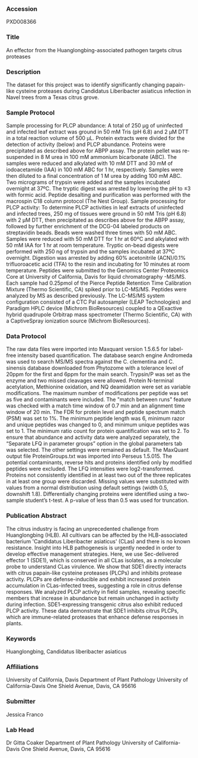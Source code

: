 ### Accession
PXD008366

### Title
An effector from the Huanglongbing-associated pathogen targets citrus proteases

### Description
The dataset for this project was to identify significantly changing papain-like cysteine proteases during Candidatus Liberibacter asiaticus infection in Navel trees from a Texas citrus grove.

### Sample Protocol
Sample processing for PLCP abundance: A total of 250 μg of uninfected and infected leaf extract was ground in 50 mM Tris (pH 6.8) and 2 µM DTT in a total reaction volume of 500 µL. Protein extracts were divided for the detection of activity (below) and PLCP abundance. Proteins were precipitated as described above for ABPP assay. The protein pellet was re-suspended in 8 M urea in 100 mM ammonium bicarbonate (ABC). The samples were reduced and alkylated with 10 mM DTT and 30 mM of iodoacetamide (IAA) in 100 mM ABC for 1 hr, respectively. Samples were then diluted to a final concentration of 1 M urea by adding 100 mM ABC. Two micrograms of trypsin were added and the samples incubated overnight at 37ºC. The tryptic digest was arrested by lowering the pH to ≤3 with formic acid. Peptide desalting and purification was performed with the macrospin C18 column protocol (The Nest Group).  Sample processing for PLCP activity: To determine PLCP activities in leaf extracts of uninfected and infected trees, 250 mg of tissues were ground in 50 mM Tris (pH 6.8) with 2 μM DTT, then precipitated as describes above for the ABPP assay, followed by further enrichment of the DCG-04 labeled products on streptavidin beads. Beads were washed three times with 50 mM ABC.  Samples were reduced with 50 mM DTT for 1 hr at 60ºC and alkylated with 50 mM IAA for 1 hr at room temperature. Tryptic on-bead digests were performed with 250 ng of trypsin and the samples incubated at 37ºC overnight. Digestion was arrested by adding 60% acetonitrile (ACN)/0.1% trifluoroacetic acid (TFA) to the resin and incubating for 10 minutes at room temperature. Peptides were submitted to the Genomics Center Proteomics Core at University of California, Davis for liquid chromatography -MS/MS. Each sample had 0.25pmol of the Pierce Peptide Retention Time Calibration Mixture (Thermo Scientific, CA) spiked prior to LC-MS/MS.  Peptides were analyzed by MS as described previously. The LC-MS/MS system configuration consisted of a CTC Pal autosampler (LEAP Technologies) and Paradigm HPLC device (Michrom BioResources) coupled to a QExactive hybrid quadrupole Orbitrap mass spectrometer (Thermo Scientific, CA) with a CaptiveSpray ionization source (Michrom BioResources).

### Data Protocol
The raw data files were imported into Maxquant version 1.5.6.5 for label-free intensity based quantification. The database search engine Andromeda was used to search MS/MS spectra against the C. clementina and C. sinensis database downloaded from Phytozome with a tolerance level of 20ppm for the first and 6ppm for the main search. Trypsin/P was set as the enzyme and two missed cleavages were allowed. Protein N-terminal acetylation, Methionine oxidation, and NQ deamidation were set as variable modifications.  The maximum number of modifications per peptide was set as five and contaminants were included. The "match between runs" feature was checked with a match time window of 0.7 min and an alignment time window of 20 min. The FDR for protein level and peptide spectrum match (PSM) was set to 1%. The minimum peptide length was 6, minimum razor and unique peptides was changed to 0, and minimum unique peptides was set to 1. The minimum ratio count for protein quantification was set to 2. To ensure that abundance and activity data were analyzed separately, the “Separate LFQ in parameter groups” option in the global parameters tab was selected. The other settings were remained as default. The MaxQuant output file ProteinGroups.txt was imported into Perseus 1.5.015. The potential contaminants, reverse hits and proteins identified only by modified peptides were excluded. The LFQ intensities were log2-transformed. Proteins not consistently identified in at least two out of the three replicates in at least one group were discarded. Missing values were substituted with values from a normal distribution using default settings (width 0.5, downshift 1.8). Differentially changing proteins were identified using a two-sample student’s t-test. A p-value of less than 0.5 was used for truncation.

### Publication Abstract
The citrus industry is facing an unprecedented challenge from Huanglongbing (HLB). All cultivars can be affected by the HLB-associated bacterium 'Candidatus Liberibacter asiaticus' (CLas) and there is no known resistance. Insight into HLB pathogenesis is urgently needed in order to develop effective management strategies. Here, we use Sec-delivered effector 1 (SDE1), which is conserved in all CLas isolates, as a molecular probe to understand CLas virulence. We show that SDE1 directly interacts with citrus papain-like cysteine proteases (PLCPs) and inhibits protease activity. PLCPs are defense-inducible and exhibit increased protein accumulation in CLas-infected trees, suggesting a role in citrus defense responses. We analyzed PLCP activity in field samples, revealing specific members that increase in abundance but remain unchanged in activity during infection. SDE1-expressing transgenic citrus also exhibit reduced PLCP activity. These data demonstrate that SDE1 inhibits citrus PLCPs, which are immune-related proteases that enhance defense responses in plants.

### Keywords
Huanglongbing, Candidatus liberibacter asiaticus

### Affiliations
University of California, Davis
Department of Plant Pathology University of California-Davis One Shield Avenue, Davis, CA 95616

### Submitter
Jessica Franco

### Lab Head
Dr Gitta Coaker
Department of Plant Pathology University of California-Davis One Shield Avenue, Davis, CA 95616


